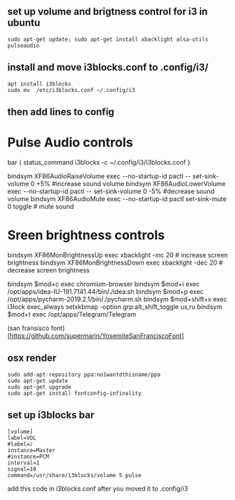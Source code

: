 ## set up volume and brigtness control for i3 in ubuntu 
    sudo apt-get update; sudo apt-get install xbacklight alsa-utils pulseaudio

## install and move i3blocks.conf to .config/i3/  
	apt install i3blocks 
	sudo mv  /etc/i3blocks.conf ~/.config/i3

## then add lines to config 

# Pulse Audio controls
 bar { 
        status_command i3blocks -c ~/.config/i3/i3blocks.conf 
} 
 
bindsym XF86AudioRaiseVolume exec --no-startup-id pactl -- set-sink-volume 0 +5% #increase sound volume 
bindsym XF86AudioLowerVolume exec --no-startup-id pactl -- set-sink-volume 0 -5% #decrease sound volume 
bindsym XF86AudioMute exec --no-startup-id pactl set-sink-mute 0 toggle # mute sound 
 
# Sreen brightness controls 
bindsym XF86MonBrightnessUp exec xbacklight -inc 20 # increase screen brightness 
bindsym XF86MonBrightnessDown exec xbacklight -dec 20 # decrease screen brightness 
 
 
 
bindsym $mod+c exec chromium-browser 
bindsym $mod+i exec /opt/apps/idea-IU-191.7141.44/bin/./idea.sh 
bindsym $mod+p exec /opt/apps/pycharm-2019.2.1/bin/./pycharm.sh 
bindsym $mod+shift+x exec i3lock 
exec_always setxkbmap -option grp:alt_shift_toggle us,ru 
bindsym $mod+t exec /opt/apps/Telegram/Telegram


(san fransisco font)[https://github.com/supermarin/YosemiteSanFranciscoFont]

## osx render 
    sudo add-apt-repository ppa:no1wantdthisname/ppa
    sudo apt-get update
    sudo apt-get upgrade
    sudo apt-get install fontconfig-infinality


## set up i3blocks  bar

    [volume]
    label=VOL
    #label=♪
    instance=Master
    #instance=PCM
    interval=1
    signal=10
    command=/usr/share/i3blocks/volume 5 pulse


add this code in i3blocks.conf  after you moved it to .config/i3

